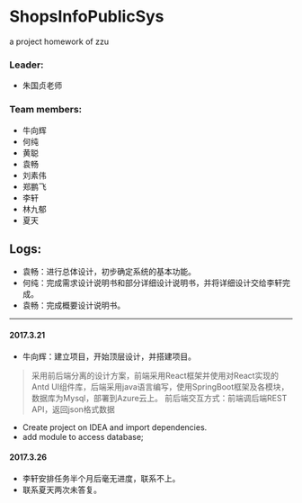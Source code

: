 # ShopsInfoPublicSys
a project homework of zzu

### Leader:
* 朱国贞老师

### Team members:
* 牛向辉
* 何纯
* 黄聪
* 袁畅
* 刘素伟
* 郑鹏飞
* 李轩
* 林九郁
* 夏天



## Logs:

* 袁畅：进行总体设计，初步确定系统的基本功能。
* 何纯：完成需求设计说明书和部分详细设计说明书，并将详细设计交给李轩完成。
* 袁畅：完成概要设计说明书。

***
#### 2017.3.21
* 牛向辉：建立项目，开始顶层设计，并搭建项目。

> 采用前后端分离的设计方案，前端采用React框架并使用对React实现的Antd UI组件库，后端采用java语言编写，使用SpringBoot框架及各模块，数据库为Mysql，部署到Azure云上。
前后端交互方式：前端调后端REST API，返回json格式数据

* Create project on IDEA and import dependencies.
* add module to access database;

#### 2017.3.26
* 李轩安排任务半个月后毫无进度，联系不上。
* 联系夏天两次未答复。
